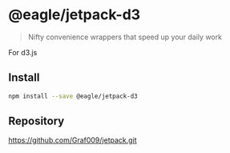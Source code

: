 # @eagle/jetpack-d3

> Nifty convenience wrappers that speed up your daily work

For d3.js

## Install

```sh
npm install --save @eagle/jetpack-d3
```

## Repository

https://github.com/Graf009/jetpack.git
